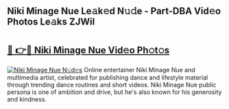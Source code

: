 ## Niki Minage Nue Le𝚊k𝚎d N𝚞𝚍e - Part-DBA Vid𝚎o Photos Le𝚊ks ZJWil

# <h2><a href="http://fb4wj5a.evod.top/?m=Niki+Minage+Nue">🔗 👉🔴 Niki Minage Nue Vid𝚎o Ph𝚘t𝚘s</a></h2>

[![Niki Minage Nue N𝚞d𝚎s](https://i.imgur.com/8V9OHl7.gif)](http://fb4wj5a.evod.top/?m=Niki+Minage+Nue)
Online entertainer Niki Minage Nue and multimedia artist, celebrated for publishing dance and lifestyle material through trending dance routines and short videos. Niki Minage Nue public persona is one of ambition and drive, but he's also known for his generosity and kindness. 
